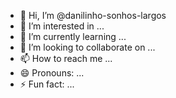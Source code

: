 - 👋 Hi, I’m @danilinho-sonhos-largos
- 👀 I’m interested in ...
- 🌱 I’m currently learning ...
- 💞️ I’m looking to collaborate on ...
- 📫 How to reach me ...
- 😄 Pronouns: ...
- ⚡ Fun fact: ...

<!---
danilinho-sonhos-largos/danilinho-sonhos-largos is a ✨ special ✨ repository because its `README.md` (this file) appears on your GitHub profile.
You can click the Preview link to take a look at your changes.
--->
